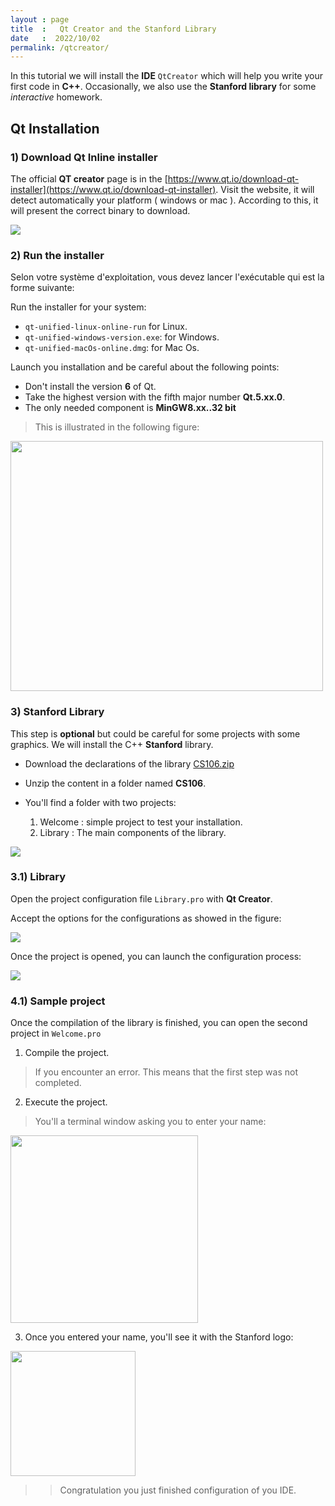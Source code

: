 ```yaml
---
layout : page
title  :   Qt Creator and the Stanford Library
date   :  2022/10/02
permalink: /qtcreator/
---
```



In this tutorial we will install the **IDE** `QtCreator` which will help you
write your first code in **C++**. Occasionally, we also use the **Stanford
library** for some *interactive* homework.

## Qt Installation

###  **1) Download Qt Inline installer**

The official **QT creator** page is in the [https://www.qt.io/download-qt-installer](https://www.qt.io/download-qt-installer). Visit the website, it will detect automatically your platform ( windows or mac ). According to this, it will present the correct binary to download.


<div class="fig figcenter fighighlight">
  <img src="{{ site.url }}{{ site.baseurl }}/Qt/images/link_qt_creator.png">
</div>


###  **2) Run the installer**

Selon votre système d'exploitation, vous devez lancer l'exécutable qui est la
forme suivante:

Run the installer for your system:

- `qt-unified-linux-online-run` for Linux.
- `qt-unified-windows-version.exe`: for Windows.
- `qt-unified-macOs-online.dmg`: for Mac Os.

Launch you installation and be careful about the following points:


- Don't install the version **6** of Qt.
- Take the highest version with the fifth major number **Qt.5.xx.0**.
- The only needed component is **MinGW8.xx..32 bit**  

> This is illustrated in the following figure:


<div class="fig figcenter fighighlight">
  <img src="{{ site.url }}{{ site.baseurl }}/Qt/images/install-windows-mingw.png"
  width="500" height="400">
</div>




### **3) Stanford Library**


This step is **optional** but could be careful for some projects with some
graphics. We will install the C++ **Stanford** library.

- Download the declarations of the library  <a href="{{ site.url }}{{site.baseurl}}/Qt/CS106.zip"> CS106.zip</a>

- Unzip the content in a folder named **CS106**.
- You'll find a folder with two projects:
  1. Welcome : simple project to test your installation.
  2. Library : The main components of the library.
 

<div class="fig figcenter fighighlight">
  <img src="{{ site.url }}{{ site.baseurl }}/Qt/images/folder_state.PNG">
</div>


### **3.1) Library**

Open the project configuration file `Library.pro`  with **Qt Creator**.

Accept the options for the configurations as showed in the figure:

<div class="fig figcenter fighighlight">
  <img src="{{ site.url }}{{ site.baseurl }}/Qt/images/configure_project.PNG">
</div>

Once the project is opened, you can launch the configuration process:



<div class="fig figcenter fighighlight">
  <img src="{{ site.url }}{{ site.baseurl }}/Qt/images/configure_and_run.PNG">
</div>


### **4.1) Sample project**

Once the compilation of the library is finished, you can open the second project in `Welcome.pro`

1. Compile the project.

> If you encounter an error. This means that the first step was not completed.

2. Execute the project.

> You'll a terminal window asking you to enter your name:



<div class="fig figcenter fighighlight">
  <img src="{{ site.url }}{{ site.baseurl }}/Qt/images/Welcome_console.PNG"
  widht="400" height="300">
</div>

3. Once you entered your name, you'll see it with the Stanford logo:



<div class="fig figcenter fighighlight">
  <img src="{{ site.url }}{{ site.baseurl }}/Qt/images/stanford_message.PNG"
  widht="200" height="200">
</div>


>> Congratulation you just finished configuration of you IDE.
